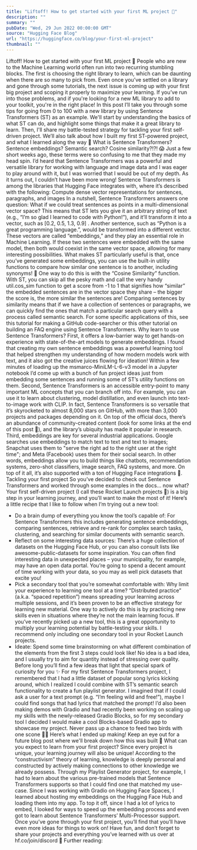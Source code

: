```yaml
---
title: "Liftoff! How to get started with your first ML project 🚀"
description: ""
summary: ""
pubDate: "Wed, 29 Jun 2022 00:00:00 GMT"
source: "Hugging Face Blog"
url: "https://huggingface.co/blog/your-first-ml-project"
thumbnail: ""
---
```


Liftoff! How to get started with your first ML project 🚀
People who are new to the Machine Learning world often run into two recurring stumbling blocks. The first is choosing the right library to learn, which can be daunting when there are so many to pick from. Even once you’ve settled on a library and gone through some tutorials, the next issue is coming up with your first big project and scoping it properly to maximize your learning. If you’ve run into those problems, and if you're looking for a new ML library to add to your toolkit, you're in the right place!
In this post I’ll take you through some tips for going from 0 to 100 with a new library by using Sentence Transformers (ST) as an example. We'll start by understanding the basics of what ST can do, and highlight some things that make it a great library to learn. Then, I'll share my battle-tested strategy for tackling your first self-driven project. We’ll also talk about how I built my first ST-powered project, and what I learned along the way 🥳
What is Sentence Transformers?
Sentence embeddings? Semantic search? Cosine similarity?!?! 😱 Just a few short weeks ago, these terms were so confusing to me that they made my head spin. I’d heard that Sentence Transformers was a powerful and versatile library for working with language and image data and I was eager to play around with it, but I was worried that I would be out of my depth. As it turns out, I couldn’t have been more wrong!
Sentence Transformers is among the libraries that Hugging Face integrates with, where it’s described with the following:
Compute dense vector representations for sentences, paragraphs, and images
In a nutshell, Sentence Transformers answers one question: What if we could treat sentences as points in a multi-dimensional vector space? This means that ST lets you give it an arbitrary string of text (e.g., “I’m so glad I learned to code with Python!”), and it’ll transform it into a vector, such as [0.2, 0.5, 1.3, 0.9]
. Another sentence, such as “Python is a great programming language.”, would be transformed into a different vector. These vectors are called “embeddings,” and they play an essential role in Machine Learning. If these two sentences were embedded with the same model, then both would coexist in the same vector space, allowing for many interesting possibilities.
What makes ST particularly useful is that, once you’ve generated some embeddings, you can use the built-in utility functions to compare how similar one sentence is to another, including synonyms! 🤯 One way to do this is with the “Cosine Similarity” function. With ST, you can skip all the pesky math and call the very handy util.cos_sim
function to get a score from -1 to 1 that signifies how “similar” the embedded sentences are in the vector space they share – the bigger the score is, the more similar the sentences are!
Comparing sentences by similarity means that if we have a collection of sentences or paragraphs, we can quickly find the ones that match a particular search query with a process called semantic search. For some specific applications of this, see this tutorial for making a GitHub code-searcher or this other tutorial on building an FAQ engine using Sentence Transformers.
Why learn to use Sentence Transformers?
First, it offers a low-barrier way to get hands-on experience with state-of-the-art models to generate embeddings. I found that creating my own sentence embeddings was a powerful learning tool that helped strengthen my understanding of how modern models work with text, and it also got the creative juices flowing for ideation! Within a few minutes of loading up the msmarco-MiniLM-L-6-v3 model in a Jupyter notebook I’d come up with a bunch of fun project ideas just from embedding some sentences and running some of ST’s utility functions on them.
Second, Sentence Transformers is an accessible entry-point to many important ML concepts that you can branch off into. For example, you can use it to learn about clustering, model distillation, and even launch into text-to-image work with CLIP. In fact, Sentence Transformers is so versatile that it’s skyrocketed to almost 8,000 stars on GitHub, with more than 3,000 projects and packages depending on it. On top of the official docs, there’s an abundance of community-created content (look for some links at the end of this post 👀), and the library’s ubiquity has made it popular in research.
Third, embeddings are key for several industrial applications. Google searches use embeddings to match text to text and text to images; Snapchat uses them to "serve the right ad to the right user at the right time"; and Meta (Facebook) uses them for their social search. In other words, embeddings allow you to build things like chatbots, recommendation systems, zero-shot classifiers, image search, FAQ systems, and more.
On top of it all, it’s also supported with a ton of Hugging Face integrations 🤗.
Tackling your first project
So you’ve decided to check out Sentence Transformers and worked through some examples in the docs… now what? Your first self-driven project (I call these Rocket Launch projects 🚀) is a big step in your learning journey, and you’ll want to make the most of it! Here’s a little recipe that I like to follow when I’m trying out a new tool:
- Do a brain dump of everything you know the tool’s capable of: For Sentence Transformers this includes generating sentence embeddings, comparing sentences, retrieve and re-rank for complex search tasks, clustering, and searching for similar documents with semantic search.
- Reflect on some interesting data sources: There’s a huge collection of datasets on the Hugging Face Hub, or you can also consult lists like awesome-public-datasets for some inspiration. You can often find interesting data in unexpected places – your municipality, for example, may have an open data portal. You’re going to spend a decent amount of time working with your data, so you may as well pick datasets that excite you!
- Pick a secondary tool that you’re somewhat comfortable with: Why limit your experience to learning one tool at a time? “Distributed practice” (a.k.a. “spaced repetition”) means spreading your learning across multiple sessions, and it’s been proven to be an effective strategy for learning new material. One way to actively do this is by practicing new skills even in situations where they’re not the main learning focus. If you’ve recently picked up a new tool, this is a great opportunity to multiply your learning potential by battle-testing your skills. I recommend only including one secondary tool in your Rocket Launch projects.
- Ideate: Spend some time brainstorming on what different combination of the elements from the first 3 steps could look like! No idea is a bad idea, and I usually try to aim for quantity instead of stressing over quality. Before long you’ll find a few ideas that light that special spark of curiosity for you ✨
For my first Sentence Transformers project, I remembered that I had a little dataset of popular song lyrics kicking around, which I realized I could combine with ST’s semantic search functionality to create a fun playlist generator. I imagined that if I could ask a user for a text prompt (e.g. “I’m feeling wild and free!”), maybe I could find songs that had lyrics that matched the prompt! I’d also been making demos with Gradio and had recently been working on scaling up my skills with the newly-released Gradio Blocks, so for my secondary tool I decided I would make a cool Blocks-based Gradio app to showcase my project. Never pass up a chance to feed two birds with one scone 🦆🐓
Here’s what I ended up making! Keep an eye out for a future blog post where we'll break down how this was built 👀
What can you expect to learn from your first project?
Since every project is unique, your learning journey will also be unique! According to the “constructivism” theory of learning, knowledge is deeply personal and constructed by actively making connections to other knowledge we already possess. Through my Playlist Generator project, for example, I had to learn about the various pre-trained models that Sentence Transformers supports so that I could find one that matched my use-case. Since I was working with Gradio on Hugging Face Spaces, I learned about hosting my embeddings on the Hugging Face Hub and loading them into my app. To top it off, since I had a lot of lyrics to embed, I looked for ways to speed up the embedding process and even got to learn about Sentence Transformers’ Multi-Processor support.
Once you’ve gone through your first project, you’ll find that you’ll have even more ideas for things to work on! Have fun, and don’t forget to share your projects and everything you’ve learned with us over at hf.co/join/discord 🤗
Further reading: